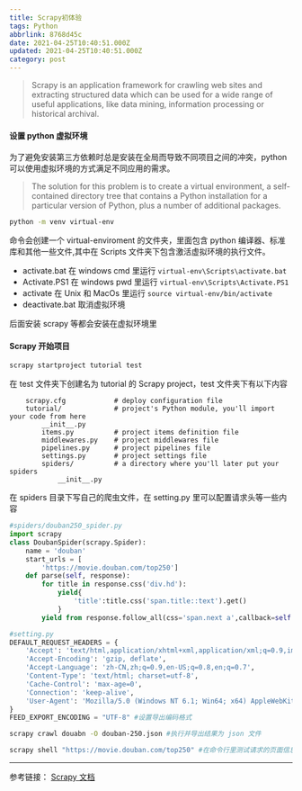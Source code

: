```yaml
---
title: Scrapy初体验
tags: Python
abbrlink: 8768d45c
date: 2021-04-25T10:40:51.000Z
updated: 2021-04-25T10:40:51.000Z
category: post
---
```


> Scrapy is an application framework for crawling web sites and extracting structured data which can be used for a wide range of useful applications, like data mining, information processing or historical archival.

<!--more-->

#### 设置 python 虚拟环境

为了避免安装第三方依赖时总是安装在全局而导致不同项目之间的冲突，python 可以使用虚拟环境的方式满足不同应用的需求。

> The solution for this problem is to create a virtual environment, a self-contained directory tree that contains a Python installation for a particular version of Python, plus a number of additional packages.

```bash
python -m venv virtual-env
```

命令会创建一个 virtual-enviroment 的文件夹，里面包含 python 编译器、标准库和其他一些文件,其中在 Scripts 文件夹下包含激活虚拟环境的执行文件。

- activate.bat 在 windows cmd 里运行 `virtual-env\Scripts\activate.bat`
- Activate.PS1 在 windows pwd 里运行 `virtual-env\Scripts\Activate.PS1`
- activate 在 Unix 和 MacOs 里运行 `source virtual-env/bin/activate`
- deactivate.bat 取消虚拟环境

后面安装 scrapy 等都会安装在虚拟环境里

#### Scrapy 开始项目

```bash
scrapy startproject tutorial test
```

在 test 文件夹下创建名为 tutorial 的 Scrapy project，test 文件夹下有以下内容

```
    scrapy.cfg            # deploy configuration file
    tutorial/             # project's Python module, you'll import your code from here
        __init__.py
        items.py          # project items definition file
        middlewares.py    # project middlewares file
        pipelines.py      # project pipelines file
        settings.py       # project settings file
        spiders/          # a directory where you'll later put your spiders
            __init__.py
```

在 spiders 目录下写自己的爬虫文件，在 setting.py 里可以配置请求头等一些内容

```python
#spiders/douban250_spider.py
import scrapy
class DoubanSpider(scrapy.Spider):
    name = 'douban'
    start_urls = [
        'https://movie.douban.com/top250']
    def parse(self, response):
        for title in response.css('div.hd'):
            yield{
                'title':title.css('span.title::text').get()
            }
        yield from response.follow_all(css='span.next a',callback=self.parse)
```

```python
#setting.py
DEFAULT_REQUEST_HEADERS = {
    'Accept': 'text/html,application/xhtml+xml,application/xml;q=0.9,image/avif,image/webp,image/apng,*/*;q=0.8,application/signed-exchange;v=b3;q=0.9',
    'Accept-Encoding': 'gzip, deflate',
    'Accept-Language': 'zh-CN,zh;q=0.9,en-US;q=0.8,en;q=0.7',
    'Content-Type': 'text/html; charset=utf-8',
    'Cache-Control': 'max-age=0',
    'Connection': 'keep-alive',
    'User-Agent': 'Mozilla/5.0 (Windows NT 6.1; Win64; x64) AppleWebKit/537.36 (KHTML, like Gecko) Chrome/89.0.4389.128 Safari/537.36'
}
FEED_EXPORT_ENCODING = "UTF-8" #设置导出编码格式
```

```bash
scrapy crawl douabn -O douban-250.json #执行并导出结果为 json 文件
```

```bash
scrapy shell "https://movie.douban.com/top250" #在命令行里测试请求的页面信息
```

---

参考链接：
[Scrapy 文档](https://docs.scrapy.org/en/latest/intro/tutorial.html)
